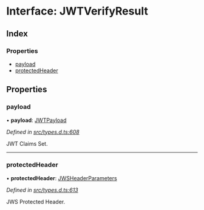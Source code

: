 # Interface: JWTVerifyResult

## Index

### Properties

* [payload](_types_d_.jwtverifyresult.md#payload)
* [protectedHeader](_types_d_.jwtverifyresult.md#protectedheader)

## Properties

### payload

•  **payload**: [JWTPayload](_types_d_.jwtpayload.md)

*Defined in [src/types.d.ts:608](https://github.com/panva/jose/blob/v3.5.0/src/types.d.ts#L608)*

JWT Claims Set.

___

### protectedHeader

•  **protectedHeader**: [JWSHeaderParameters](_types_d_.jwsheaderparameters.md)

*Defined in [src/types.d.ts:613](https://github.com/panva/jose/blob/v3.5.0/src/types.d.ts#L613)*

JWS Protected Header.
